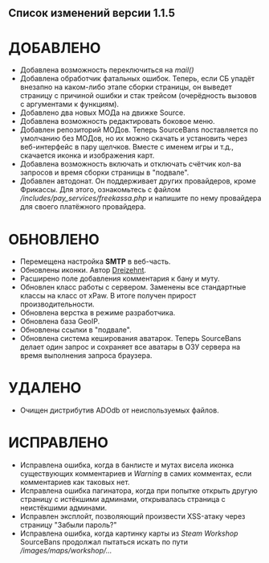 ## Список изменений версии 1.1.5
# ДОБАВЛЕНО
- Добавлена возможность переключиться на *mail()*
- Добавлена обработчик фатальных ошибок. Теперь, если СБ упадёт внезапно на каком-либо этапе сборки страницы, он выведет страницу с причиной ошибки и стак трейсом (очерёдность вызовов с аргументами к функциям).
- Добавлено два новых МОДа на движке Source.
- Добавлена возможность редактировать боковое меню.
- Добавлен репозиторий МОДов. Теперь SourceBans поставляется по умолчанию без МОДов, но их можно скачать и установить через веб-интерфейс в пару щелчков. Вместе с именем игры и т.д., скачается иконка и изображения карт.
- Добавлена возможность включать и отключать счётчик кол-ва запросов и время сборки страницы в "подвале".
- Добавлен автодонат. Он поддерживает других провайдеров, кроме Фрикассы. Для этого, ознакомьтесь с файлом */includes/pay_services/freekassa.php* и напишите по нему провайдера для своего платёжного провайдера.

# ОБНОВЛЕНО
- Перемещена настройка **SMTP** в веб-часть.
- Обновлены иконки. Автор [Dreizehnt](https://github.com/Dreizehnt).
- Расширено поле добавления комментария к бану и муту.
- Обновлен класс работы с сервером. Заменены все стандартные классы на класс от xPaw. В итоге получен прирост производительности.
- Обновлена верстка в режиме разработчика.
- Обновлена база GeoIP.
- Обновлены ссылки в "подвале".
- Обновлена система кеширования аватарок. Теперь SourceBans делает один запрос и сохраняет все аватары в ОЗУ сервера на время выполнения запроса браузера.

# УДАЛЕНО
- Очищен дистрибутив ADOdb от неиспользуемых файлов.

# ИСПРАВЛЕНО
- Исправлена ошибка, когда в банлисте и мутах висела иконка существующих комментариев и *Warning* в самих комментах, если комментариев как таковых нет.
- Исправлена ошибка пагинатора, когда при попытке открыть другую страницу с истёкшими админами, открывалась страница с неистёкшими админами.
- Исправлен эксплойт, позволяющий произвести XSS-атаку через страницу "Забыли пароль?"
- Исправлена ошибка, когда картинку карты из *Steam Workshop* SourceBans продолжал пытаться искать по пути */images/maps/workshop/...*
